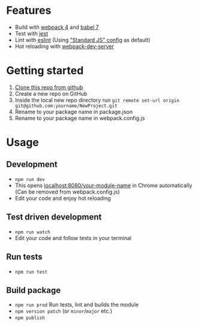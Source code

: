 # Features
* Build with [webpack 4](https://webpack.js.org/) and [babel 7](https://babeljs.io/)
* Test with [jest](https://jestjs.io)
* Lint with [eslint](http://eslint.org/) (Using ["Standard JS" config](https://github.com/standard/eslint-config-standard) as default)
* Hot reloading with [webpack-dev-server](https://webpack.js.org/configuration/dev-server/)

# Getting started
1. [Clone this repo from github](https://github.com/Naartti/npm-package-boilerplate)
1. Create a new repo on GitHub
1. Inside the local new repo directory run `git remote set-url origin git@github.com:yourname/NewProject.git`
1. Rename to your package name in package.json
1. Rename to your package name in webpack.config.js


# Usage
## Development
- ```npm run dev```
- This opens [localhost:8080/your-module-name](localhost:8080/your-module-name) in Chrome automatically (Can be removed from webpack.config.js)
- Edit your code and enjoy hot reloading

## Test driven development
- ```npm run watch```
- Edit your code and follow tests in your terminal

## Run tests
- ```npm run test```

## Build package
- ```npm run prod``` Run tests, lint and builds the module
- ```npm version patch``` (or ```minor```/```major``` etc.)
- ```npm publish```
